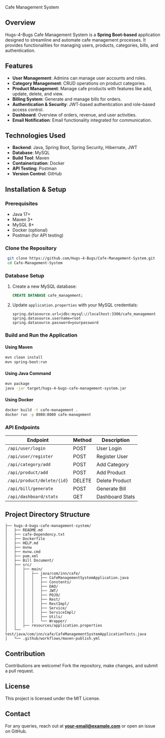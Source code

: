 Cafe Management System

## Overview
Hugs-4-Bugs Cafe Management System is a **Spring Boot-based** application designed to streamline and automate cafe management processes. It provides functionalities for managing users, products, categories, bills, and authentication.

## Features
- **User Management**: Admins can manage user accounts and roles.
- **Category Management**: CRUD operations on product categories.
- **Product Management**: Manage cafe products with features like add, update, delete, and view.
- **Billing System**: Generate and manage bills for orders.
- **Authentication & Security**: JWT-based authentication and role-based access control.
- **Dashboard**: Overview of orders, revenue, and user activities.
- **Email Notification**: Email functionality integrated for communication.

## Technologies Used
- **Backend**: Java, Spring Boot, Spring Security, Hibernate, JWT
- **Database**: MySQL
- **Build Tool**: Maven
- **Containerization**: Docker
- **API Testing**: Postman
- **Version Control**: GitHub

## Installation & Setup
### **Prerequisites**
- Java 17+
- Maven 3+
- MySQL 8+
- Docker (optional)
- Postman (for API testing)

### **Clone the Repository**
```bash
 git clone https://github.com/Hugs-4-Bugs/Cafe-Management-System.git
 cd Cafe-Management-System
```

### **Database Setup**
1. Create a new MySQL database:
   ```sql
   CREATE DATABASE cafe_management;
   ```
2. Update `application.properties` with your MySQL credentials:
   ```properties
   spring.datasource.url=jdbc:mysql://localhost:3306/cafe_management
   spring.datasource.username=root
   spring.datasource.password=yourpassword
   ```

### **Build and Run the Application**
#### **Using Maven**
```bash
mvn clean install
mvn spring-boot:run
```
#### **Using Java Command**
```bash
mvn package
java -jar target/hugs-4-bugs-cafe-management-system.jar
```

#### **Using Docker**
```bash
docker build -t cafe-management .
docker run -p 8080:8080 cafe-management
```

### **API Endpoints**
| Endpoint | Method | Description |
|----------|--------|-------------|
| `/api/user/login` | POST | User Login |
| `/api/user/register` | POST | Register User |
| `/api/category/add` | POST | Add Category |
| `/api/product/add` | POST | Add Product |
| `/api/product/delete/{id}` | DELETE | Delete Product |
| `/api/bill/generate` | POST | Generate Bill |
| `/api/dashboard/stats` | GET | Dashboard Stats |

## **Project Directory Structure**
```
├── hugs-4-bugs-cafe-management-system/
│   ├── README.md
│   ├── cafe-Dependency.txt
│   ├── Dockerfile
│   ├── HELP.md
│   ├── mvnw
│   ├── mvnw.cmd
│   ├── pom.xml
│   ├── Bill Document/
│   ├── src/
│   │   ├── main/
│   │   │   ├── java/com/inn/cafe/
│   │   │   │   ├── CafeManagementSystemApplication.java
│   │   │   │   ├── Constents/
│   │   │   │   ├── DAO/
│   │   │   │   ├── JWT/
│   │   │   │   ├── POJO/
│   │   │   │   ├── Rest/
│   │   │   │   ├── RestImpl/
│   │   │   │   ├── Service/
│   │   │   │   ├── ServiceImpl/
│   │   │   │   ├── Utils/
│   │   │   │   └── Wrapper/
│   │   ├── resources/application.properties
│   └── test/java/com/inn/cafe/CafeManagementSystemApplicationTests.java
│   └── .github/workflows/maven-publish.yml
```

## **Contribution**
Contributions are welcome! Fork the repository, make changes, and submit a pull request.

## **License**
This project is licensed under the MIT License.

## **Contact**
For any queries, reach out at **your-email@example.com** or open an issue on GitHub.

